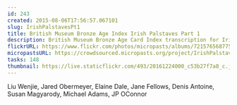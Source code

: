 ```yaml
---
id: 243
created: 2015-08-06T17:56:57.067101
slug: IrishPalstavesPt1
title: British Museum Bronze Age Index Irish Palstaves Part 1
description: British Museum Bronze Age Card Index transcription for Irish Palstaves Part 1.
flickrURL: https://www.flickr.com/photos/micropasts/albums/72157656877593481
micropastsURL: https://crowdsourced.micropasts.org/project/IrishPalstavesPt1
tasks: 148
thumbnail: https://live.staticflickr.com/493/20161224000_c53b27f7a8_c.jpg
---
```

Liu Wenjie, Jared Obermeyer, Elaine Dale, Jane Fellows, Denis Antoine, Susan Magyarody, Michael Adams, JP OConnor
